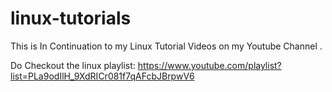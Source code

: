 # linux-tutorials

This is In Continuation to my Linux Tutorial Videos on my Youtube Channel .

Do Checkout the linux playlist: https://www.youtube.com/playlist?list=PLa9odIlH_9XdRICr081f7qAFcbJBrpwV6
